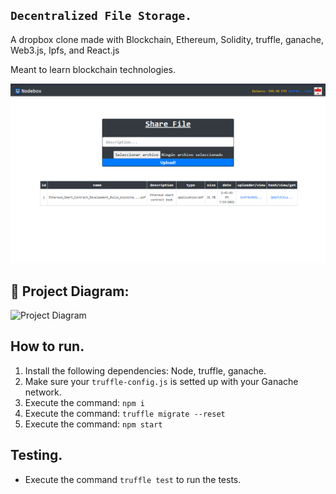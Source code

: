 ## ``` Decentralized File Storage. ```
A dropbox clone made with Blockchain, Ethereum, Solidity, truffle, ganache, Web3.js, Ipfs, and React.js

Meant to learn blockchain technologies.

<img src="./assets/scrsht.png">

## 🔧 Project Diagram:
![Project Diagram](https://i.gyazo.com/2738ea6743a40036756b1b5714ab9fa8.png)


## How to run.

1) Install the following dependencies: Node, truffle, ganache.
2) Make sure your `truffle-config.js` is setted up with your Ganache network.
3) Execute the command: `npm i`
4) Execute the command: `truffle migrate --reset`
5) Execute the command: `npm start`

## Testing.

- Execute the command `truffle test` to run the tests.
